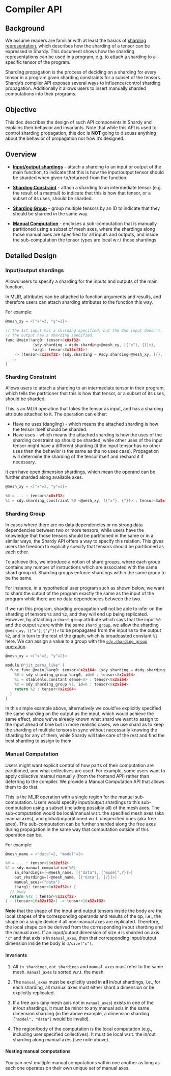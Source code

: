 # Compiler API

## Background

We assume readers are familiar with at least the basics of [sharding representation](sharding_representation.md), which describes how the sharding of a tensor can be expressed in Shardy. This document shows how the sharding representations can be used in a program, e.g. to attach a sharding to a specific tensor of the program.

Sharding propagation is the process of deciding on a sharding for every tensor in a program given sharding constraints for a subset of the tensors. Shardy’s compiler API exposes several ways to influence/control sharding propagation. Additionally it allows users to insert manually sharded computations into their programs.

## Objective

This doc describes the design of such API components in Shardy and explains their behavior and invariants. Note that while this API is used to control sharding propagation, this doc is **NOT** going to discuss anything about the behavior of propagation nor how it’s designed.

## Overview

* [**Input/output shardings**](#inputoutput-shardings) - attach a sharding to an input or output of the main function, to indicate that this is how the input/output tensor should be sharded when given-to/returned-from the function.

* [**Sharding Constraint**](#sharding-constraint) - attach a sharding to an intermediate tensor (e.g. the result of a matmul) to indicate that this is how that tensor, or a subset of its uses, should be sharded.

* [**Sharding Group**](#sharding-group) - group multiple tensors by an ID to indicate that they should be sharded in the same way.

* [**Manual Computation**](#manual-computation) - encloses a sub-computation that is manually partitioned using a subset of mesh axes, where the shardings along those manual axes are specified for all inputs and outputs, and inside the sub-computation the tensor types are local w.r.t those shardings.

## Detailed Design

### Input/output shardings

Allows users to specify a sharding for the inputs and outputs of the main function.

In MLIR, attributes can be attached to function arguments and results, and therefore users can attach sharding attributes to the function this way.

For example:

```c
@mesh_xy = <["x"=2, "y"=2]>

// The 1st input has a sharding specified, but the 2nd input doesn't.
// The output has a sharding specified.
func @main(%arg0: tensor<8x8xf32> 
            {sdy.sharding = #sdy.sharding<@mesh_xy, [{"x"}, {}]>},
            %arg1: tensor<8x16xf32>)
    -> (tensor<8x16xf32> {sdy.sharding = #sdy.sharding<@mesh_xy, [{}, {"y"}]>}) {
  ...
}
```

### Sharding Constraint

Allows users to attach a sharding to an intermediate tensor in their program, which tells the partitioner that this is how that tensor, or a subset of its uses, should be sharded.

This is an MLIR operation that takes the tensor as input, and has a sharding attribute attached to it. The operation can either:

* Have no uses (dangling) - which means the attached sharding is how the tensor itself should be sharded.
* Have uses - which means the attached sharding is how the uses of the sharding constraint op should be sharded, while other uses of the input tensor might have a different sharding (if the input tensor has no other uses then the behavior is the same as the no uses case). Propagation will determine the sharding of the tensor itself and reshard it if necessary.

It can have open dimension shardings, which mean the operand can be further sharded along available axes.

```c
@mesh_xy = <["x"=2, "y"=2]>

%0 = ... : tensor<8x8xf32>
%1 = sdy.sharding_constraint %0 <@mesh_xy, [{"x"}, {?}]> : tensor<8x8xf32>
```

### Sharding Group

In cases where there are no data dependencies or no strong data dependencies between two or more tensors, while users have the knowledge that those tensors should be partitioned in the same or in a similar ways, the Shardy API offers a way to specify this relation. This gives users the freedom to explicitly specify that tensors should be partitioned as each other.

To achieve this, we introduce a notion of shard groups, where each group contains any number of instructions which are associated with the same shard group id. Sharding groups enforce shardings within the same group to be the same.

For instance, in a hypothetical user program such as shown below, we want to shard the output of the program exactly the same as the input of the program while there are no data dependencies between the two.

If we run this program, sharding propagation will not be able to infer on the sharding of tensors `%1` and `%2`, and they will end up being replicated. However, by attaching a `shard_group` attribute which says that the input `%0` and the output `%2` are within the same `shard_group`, we allow the sharding `@mesh_xy,` `[{"x"},{"y"}]>` to be propagated from the input `%0` to the output `%2`, and in turn to the rest of the graph, which is broadcasted constant `%1` here. We can assign a value to a group with the [`sdy.sharding_group` operation](sdy_dialect.md#sdysharding_group-sdyshardinggroupop).

```c
@mesh_xy = <["x"=2, "y"=2]>

module @"jit_zeros_like" {
  func.func @main(%arg0: tensor<8x2xi64> {sdy.sharding = #sdy.sharding<@mesh_xy, [{"x"},{"y"}]>}}) -> (tensor<8x2xi64>) {
    %0 = sdy.sharding_group %arg0, id=0 : tensor<8x2xi64>
    %1 = stablehlo.constant dense<0> : tensor<8x2xi64>
    %2 = sdy.sharding_group %1, id=0 : tensor<8x2xi64>
    return %2 : tensor<8x2xi64>
  }
}
```

In this simple example above, alternatively we could’ve explicitly specified the same sharding on the output as the input, which would achieve the same effect, since we’ve already known what shard we want to assign to the input ahead of time but in more realistic cases, we use shard as to keep the sharding of multiple tensors in sync without necessarily knowing the sharding for any of them, while Shardy will take care of the rest and find the best sharding to assign to them.

### Manual Computation

Users might want explicit control of how parts of their computation are partitioned, and what collectives are used. For example, some users want to apply collective matmul manually (from the frontend API) rather than deferring to the compiler. We provide a Manual Computation API that allows them to do that.

This is the MLIR operation with a single region for the manual sub-computation. Users would specify input/output shardings to this sub-computation using a subset (including possibly all) of the mesh axes. The sub-computation would be local/manual w.r.t. the specified mesh axes (aka manual axes), and global/unpartitioned w.r.t. unspecified ones (aka free axes). The sub-computation can be further sharded along the free axes during propagation in the same way that computation outside of this operation can be.

For example:

```c
@mesh_name = <"data"=2, "model"=2>

%0 = ... : tensor<16x32xf32>
%1 = sdy.manual_computation(%0)
    in_shardings=[<@mesh_name, [{"data"}, {"model",?}]>]
    out_shardings=[<@mesh_name, [{"data"}, {?}]>]
    manual_axes={"data"}
    (%arg1: tensor<8x32xf32>) {
  // body
  return %42 : tensor<8x32xf32>
} : (tensor<16x32xf32>) -> tensor<16x32xf32>
```

**Note** that the shape of the input and output tensors inside the body are the local shapes of the corresponding operands and results of the op, i.e., the shape on a single device if all non-manual axes are replicated. Therefore, the local shape can be derived from the corresponding in/out sharding and the manual axes. If an input/output dimension of size `d` is sharded on axis `"x"` and that axis is in `manual_axes`, then that corresponding input/output dimension inside the body is `d/size("x")`.

#### Invariants

1. All `in_shardings`, `out_shardings` and `manual_axes` must refer to the same mesh. `manual_axes` is sorted w.r.t. the mesh.

2. The `manual_axes` must be explicitly used in **all** in/out shardings, i.e., for each sharding, all manual axes must either shard a dimension or be explicitly replicated.

3. If a free axis (any mesh axis not in `manual_axes`) exists in one of the in/out shardings, it must be minor to any manual axis in the same dimension sharding (in the above example, a dimension sharding `{"model", "data"}` would be invalid).

4. The region/body of the computation is the local computation (e.g., including user specified collectives). It must be local w.r.t. the in/out sharding along manual axes (see note above).

#### Nesting manual computations

You can nest multiple manual computations within one another as long as each one operates on their own unique set of manual axes.
